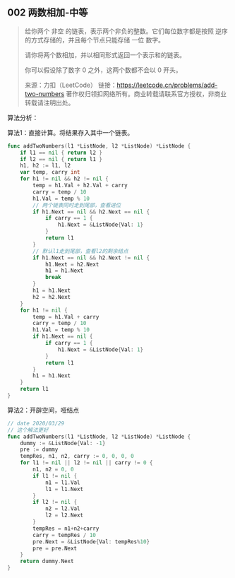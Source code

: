 ## 002 两数相加-中等

> 给你两个 非空 的链表，表示两个非负的整数。它们每位数字都是按照 逆序 的方式存储的，并且每个节点只能存储 一位 数字。
>
> 请你将两个数相加，并以相同形式返回一个表示和的链表。
>
> 你可以假设除了数字 0 之外，这两个数都不会以 0 开头。
>
> 来源：力扣（LeetCode）
> 链接：https://leetcode.cn/problems/add-two-numbers
> 著作权归领扣网络所有。商业转载请联系官方授权，非商业转载请注明出处。



算法分析：

算法1：直接计算。将结果存入其中一个链表。

```go
func addTwoNumbers(l1 *ListNode, l2 *ListNode) *ListNode {
    if l1 == nil { return l2 }
    if l2 == nil { return l1 }
    h1, h2 := l1, l2
    var temp, carry int
    for h1 != nil && h2 != nil {
        temp = h1.Val + h2.Val + carry
        carry = temp / 10
        h1.Val = temp % 10
        // 两个链表同时走到尾部，查看进位
        if h1.Next == nil && h2.Next == nil {
            if carry == 1 {
                h1.Next = &ListNode{Val: 1}
            }
            return l1
        }
        // 默认l1走到尾部，查看l2的剩余结点
        if h1.Next == nil && h2.Next != nil {
            h1.Next = h2.Next
            h1 = h1.Next
            break
        }
        h1 = h1.Next
        h2 = h2.Next
    }
    for h1 != nil {
        temp = h1.Val + carry
        carry = temp / 10
        h1.Val = temp % 10
        if h1.Next == nil {
            if carry == 1 {
                h1.Next = &ListNode{Val: 1}
            }
            return l1
        }
        h1 = h1.Next
    }
    return l1
}
```



算法2：开辟空间，哑结点

```go
// date 2020/03/29
// 这个解法更好
func addTwoNumbers(l1 *ListNode, l2 *ListNode) *ListNode {
    dummy := &ListNode{Val: -1}
    pre := dummy
    tempRes, n1, n2, carry := 0, 0, 0, 0
    for l1 != nil || l2 != nil || carry != 0 {
        n1, n2 = 0, 0
        if l1 != nil {
            n1 = l1.Val
            l1 = l1.Next
        }
        if l2 != nil {
            n2 = l2.Val
            l2 = l2.Next
        }
        tempRes = n1+n2+carry
        carry = tempRes / 10
        pre.Next = &ListNode{Val: tempRes%10}
        pre = pre.Next
    }
    return dummy.Next
}
```

